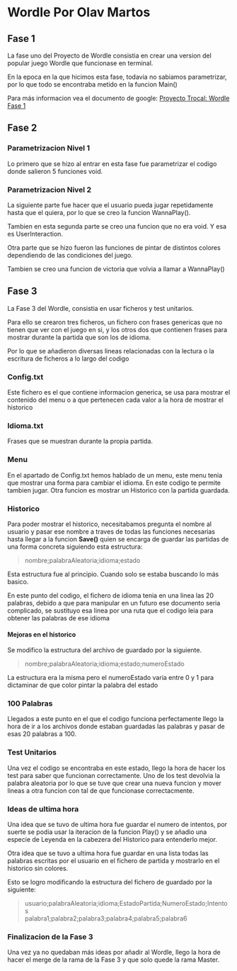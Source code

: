# Wordle Por Olav Martos
## **Fase 1**
La fase uno del Proyecto de Wordle consistia en crear una version del popular juego Wordle que funcionase en terminal.

En la epoca en la que hicimos esta fase, todavia no sabiamos parametrizar, por lo que todo se encontraba metido en la funcion Main()

Para más informacion vea el documento de google: [Proyecto Trocal: Wordle Fase 1](https://docs.google.com/document/d/1AloybXTnDLaIVGlVvzH9BypDNyhS0cdzTFMylKEqmOY/edit?usp=sharing)

## **Fase 2**

### Parametrizacion Nivel 1
Lo primero que se hizo al entrar en esta fase fue parametrizar el codigo donde salieron 5 funciones void.

### Parametrizacion Nivel 2
La siguiente parte fue hacer que el usuario pueda jugar repetidamente hasta que el quiera, por lo que se creo la funcion WannaPlay().

Tambien en esta segunda parte se creo una funcion que no era void. Y esa es UserInteraction.

Otra parte que se hizo fueron las funciones de pintar de distintos colores dependiendo de las condiciones del juego.

Tambien se creo una funcion de victoria que volvia a llamar a WannaPlay()

## **Fase 3**
La Fase 3 del Wordle, consistia en usar ficheros y test unitarios.

Para ello se crearon tres ficheros, un fichero con frases genericas que no tienen que ver con el juego en si, y los otros dos que contienen frases para mostrar durante la partida que son los de idioma.

Por lo que se añadieron diversas lineas relacionadas con la lectura o la escritura de ficheros a lo largo del codigo

### Config.txt
Este fichero es el que contiene informacion generica, se usa para mostrar el contenido del menu o a que pertenecen cada valor a la hora de mostrar el historico

### Idioma.txt
Frases que se muestran durante la propia partida.

### Menu
En el apartado de Config.txt hemos hablado de un menu, este menu tenia que mostrar una forma para cambiar el idioma. En este codigo te permite tambien jugar.
Otra funcion es mostrar un Historico con la partida guardada.

### __Historico__
Para poder mostrar el historico, necesitabamos pregunta el nombre al usuario y pasar ese nombre a traves de todas las funciones necesarias hasta llegar a la funcion **Save()** quien se encarga de guardar las partidas de una forma concreta siguiendo esta estructura:

>nombre;palabraAleatoria;idioma;estado

Esta estructura fue al principio. Cuando solo se estaba buscando lo más basico.

En este punto del codigo, el fichero de idioma tenia en una linea las 20 palabras, debido a que para manipular en un futuro ese documento seria complicado, se sustituyo esa linea por una ruta que el codigo leia para obtener las palabras de ese idioma

#### **__Mejoras en el historico__**
Se modifico la estructura del archivo de guardado por la siguiente.

>nombre;palabraAleatoria;idioma;estado;numeroEstado

La estructura era la misma pero el numeroEstado varia entre 0 y 1 para dictaminar de que color pintar la palabra del estado

### **100 Palabras**
Llegados a este punto en el que el codigo funciona perfectamente llego la hora de ir a los archivos donde estaban guardadas las palabras y pasar de esas 20 palabras a 100.

### **Test Unitarios**
Una vez el codigo se encontraba en este estado, llego la hora de hacer los test para saber que funcionan correctamente. Uno de los test devolvia la palabra aleatoria por lo que se tuve que crear una nueva funcion y mover lineas a otra funcion con tal de que funcionase correctacmente.

### **Ideas de ultima hora**
Una idea que se tuvo de ultima hora fue guardar el numero de intentos, por suerte se podia usar la iteracion de la funcion Play() y se añadio una especie de Leyenda en la cabezera del Historico para entenderlo mejor.

Otra idea que se tuvo a ultima hora fue guardar en una lista todas las palabras escritas por el usuario en el fichero de partida y mostrarlo en el historico sin colores.

Esto se logro modificando la estructura del fichero de guardado por la siguiente:
>usuario;palabraAleatoria;idioma;EstadoPartida;NumeroEstado;Intentos\
>palabra1;palabra2;palabra3;palabra4;palabra5;palabra6

### Finalizacion de la Fase 3
Una vez ya no quedaban más ideas por añadir al Wordle, llego la hora de hacer el merge de la rama de la Fase 3 y que solo quede la rama Master.